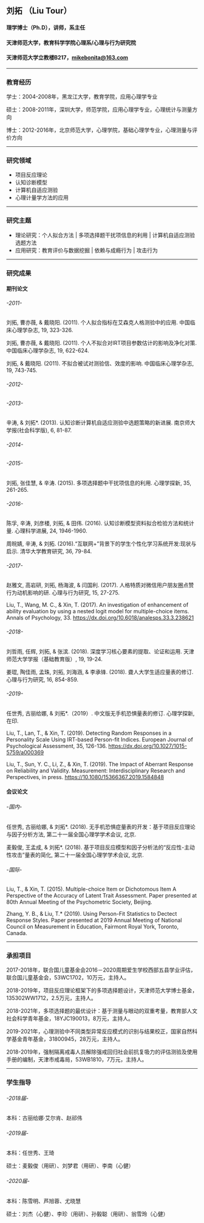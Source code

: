 ## 刘拓 （Liu Tour）

#### 理学博士（Ph.D），讲师，系主任
#### 天津师范大学，教育科学学院心理系/心理与行为研究院 
#### 天津师范大学立教楼B217，mikebonita@163.com

---
### 教育经历
学士：2004-2008年，黑龙江大学，教育学院，应用心理学专业

硕士：2008-2011年，深圳大学，师范学院，应用心理学专业，心理统计与测量方向

博士：2012-2016年，北京师范大学，心理学院，基础心理学专业，心理测量与评价方向

---
### 研究领域
- 项目反应理论
- 认知诊断模型
- 计算机自适应测验
- 心理计量学方法的应用

---
### 研究主题
- 理论研究：个人拟合方法 | 多项选择题干扰项信息的利用 | 计算机自适应测验选题方法
- 应用研究：教育评价与数据挖掘 | 依赖与成瘾行为 | 攻击行为

---
### 研究成果
#### 期刊论文
###### -2011-
刘拓, 曹亦薇, & 戴晓阳. (2011). 个人拟合指标在艾森克人格测验中的应用. 中国临床心理学杂志, 19, 323-326.

刘拓, 曹亦薇, & 戴晓阳. (2011). 个人不拟合对IRT项目参数估计的影响及净化对策. 中国临床心理学杂志, 19, 622-624.

刘拓, & 戴晓阳. (2011). 不拟合被试对测验信、效度的影响. 中国临床心理学杂志, 19, 743-745.
###### -2012-
###### -2013-
辛涛, & 刘拓*. (2013). 认知诊断计算机自适应测验中选题策略的新进展. 南京师大学报(社会科学版), 6, 81-87.
###### -2014-
###### -2015-
刘拓, 张佳慧, & 辛涛. (2015). 多项选择题中干扰项信息的利用. 心理学探新, 35, 261-265.
###### -2016-
陈孚, 辛涛, 刘彦楼, 刘拓, & 田伟. (2016). 认知诊断模型资料拟合检验方法和统计量. 心理科学进展, 24, 1946-1960.

周皖婧, 辛涛, & 刘拓. (2016).“互联网+”背景下的学生个性化学习系统开发:现状与启示. 清华大学教育研究, 36, 79-84.
###### -2017-
赵雅文, 高岩研, 刘拓, 杨海波, & 闫国利. (2017). 人格特质对微信用户朋友圈点赞行为动机影响的研. 心理与行为研究, 15, 27-275.

Liu, T., Wang, M. C., & Xin, T. (2017). An investigation of enhancement of ability evaluation by using a nested logit model for multiple-choice items. Annals of Psychology, 33. https://dx.doi.org/10.6018/analesps.33.3.238621
###### -2018-
刘哲雨, 任辉, 刘拓, & 张滨. (2018). 深度学习核心要素的提取、论证和运用. 天津师范大学学报（基础教育版）, 19, 19-24.

姜琨, 陶佳雨, 孟珠, 刘拓, 刘海涵, & 李承锋. (2018). 聋人大学生适应量表的修订. 心理与行为研究, 16, 854-859.
###### -2019-
任世秀, 古丽给娜, & 刘拓*.（2019）. 中文版无手机恐惧量表的修订. 心理学探新, 在印.

Liu, T., Lan, T., & Xin, T. (2019). Detecting Random Responses in a Personality Scale Using IRT-based Person-fit Indices. European Journal of Psychological Assessment, 35, 126-136. https://dx.doi.org/10.1027/1015-5759/a000369

Liu, T., Sun, Y. C., Li, Z., & Xin, T. (2019). The Impact of Aberrant Response on Reliability and Validity. Measurement: Interdisciplinary Research and Perspectives, in press. https://10.1080/15366367.2019.1584848
#### 会议论文 
###### -国内-
任世秀, 古丽给娜, & 刘拓*. (2018). 无手机恐惧症量表的开发：基于项目反应理论与因子分析方法, 第二十一届全国心理学学术会议, 北京.

麦毅俊, 王孟成, & 刘拓*. (2018). 基于项目反应模型和因子分析法的“反应性-主动性攻击”量表的简化, 第二十一届全国心理学学术会议, 北京.
###### -国际-
Liu, T., & Xin, T. (2015). Multiple-choice Item or Dichotomous Item A Perspective of the Accuracy of Latent Trait Assessment. Paper presented at 80th Annual Meeting of the Psychometric Society, Beijing.

Zhang, Y. B., & Liu, T.* (2019). Using Person-Fit Statistics to Dectect Response Styles. Paper presented at 2019 Annual Meeting of National Council on Measurement in Education, Fairmont Royal York, Toronto, Canada.

---
### 承担项目
2017-2018年，联合国儿童基金会2016－2020周期爱生学校西部五县学业评估，联合国儿童基金会，53WC1702，10万元，主持人。

2018-2019年，项目反应理论框架下的多项选择题设计，天津师范大学博士基金，135302WW1712，2.5万元，主持人。

2018-2021年，多项选择题的最优设计：基于测量与眼动的双重考量，教育部人文社会科学青年基金，18YJC190013，8万元，主持人。

2019-2021年，心理测验中不同类型异常反应模式的识别与结果校正，国家自然科学基金青年基金，31800945，28万元，主持人。

2018-2019年，强制隔离戒毒人员解除强戒回归社会前抗复吸力的评估测验及使用手册的编制，天津市戒毒局，53WB1810，7万元，主持人。

---
### 学生指导
###### -2018届-
本科：古丽给娜·艾尔肯、赵祁伟
###### -2019届-
本科：任世秀、王琦

硕士：麦毅俊（用研）、刘梦君（用研）、李南（心健）
###### -2020届-
本科：陈雪明、芦旭蓉、尤晓慧

硕士：刘杰（心健）、李珍（用研）、孙毅聪（用研）、翁雪玲（心健）


